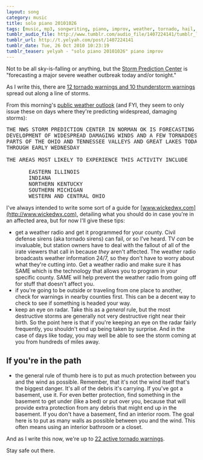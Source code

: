 ```yaml
---
layout: song
category: music
title: solo piano 20101026
tags: [music, mp3, songwriting, piano, improv, weather, tornado, hail, storms]
tumblr_audio_file: http://www.tumblr.com/audio_file/1407224141/tumblr_lawlevg1yH1qzo4ep
tumblr_url: http://t.yelyah.com/post/1407224141
tumblr_date: Tue, 26 Oct 2010 10:23:19
tumblr_teaser: yelyah - "solo piano 20101026" piano improv
---
```

Not to be all sky-is-falling or anything, but the [Storm Prediction Center](http://spc.noaa.gov/) is "forecasting a major severe weather outbreak today and/or tonight."

As I write this, there are [12 tornado warnings and 10 thunderstorm warnings](http://www.wickedwx.com/warnings/) spread out along a line of storms.

From this morning's [public weather outlook](http://spc.noaa.gov/products/outlook/pwo.html) (and FYI, they seem to only issue these on days where they're predicting widespread, damaging storms):

<pre>
THE NWS STORM PREDICTION CENTER IN NORMAN OK IS FORECASTING THE
DEVELOPMENT OF WIDESPREAD DAMAGING WINDS AND A FEW TORNADOES OVER
PARTS OF THE OHIO AND TENNESSEE VALLEYS AND GREAT LAKES TODAY
THROUGH EARLY WEDNESDAY
   
THE AREAS MOST LIKELY TO EXPERIENCE THIS ACTIVITY INCLUDE
   
       EASTERN ILLINOIS
       INDIANA
       NORTHERN KENTUCKY
       SOUTHERN MICHIGAN
       WESTERN AND CENTRAL OHIO
</pre>

I've always intended to write some sort of a guide for [www.wickedwx.com](http://www.wickedwx.com), detailing what you should do in case you're in an affected area, but for now I'll give these tips:

* get a weather radio and get it programmed for your county. Civil defense sirens (aka tornado sirens) can fail, or so I've heard. TV *can* be invaluable, but station owners have to deal with the fallout of all of the irate viewers that call in because *they* aren't affected. The weather radio broadcasts weather information 24/7, so they don't have to worry about what they're cutting into. Get a weather radio and make sure it has SAME which is the technology that allows you to program in your specific county. SAME will help prevent the weather radio from going off for stuff that doesn't affect you.
* if you're going to be outside or traveling from one place to another, check for warnings in nearby counties first. This can be a decent way to check to see if something is headed your way.
* keep an eye on radar. Take this as a *general* rule, but the most destructive storms are generally not very destructive right near their birth. So the point here is that if you're keeping an eye on the radar fairly frequently, you shouldn't end up being taken by surprise. And in the case of days like today, you may well be able to see the storm coming at you from hundreds of miles away.

## If you're in the path

* the general rule of thumb here is to put as much protection between you and the wind as possible. Remember, that it's not the wind itself that's the biggest danger. It's all of the debris it's carrying. If you've got a basement, use it. For even better protection, find something in the basement to get under (like a bed) or put over you, because that will provide extra protection from any debris that might end up in the basement. If you don't have a basement, find an interior room. The goal here is to put as many walls as possible between you and the wind. This often means using an interior bathroom or a closet.

And as I write this now, we're up to [22 active tornado warnings](http://www.wickedwx.com/warnings/).

Stay safe out there.
